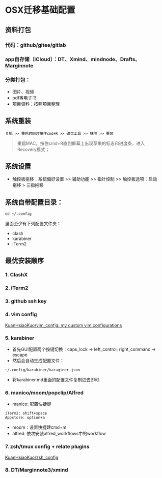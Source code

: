 # OSX迁移基础配置
## 资料打包
### 代码：github/gitee/gitlab
### app自存储（iCloud）：DT、Xmind、mindnode、Drafts、Marginnote
### 分类打包：
- 图片、视频
- pdf等电子书
- 项目资料：按照项目整理
## 系统重装

```
关机 >> 重启的同时按住cmd+R >> 磁盘工具 >> 抹除 >> 重装
```
> 重启MAC，按住cmd+R直到屏幕上出现苹果的标志和进度条，进入Recovery模式；

## 系统设置
- 触控板拖移：系统偏好设置 >> 辅助功能 >> 指针控制 >> 触控板选项：启动拖移 > 三指拖移


## 系统自带配置目录：

```
cd ~/.config
```
里面至少有下列配置文件夹：

- clash
- karabiner
- iTerm2


## 最优安装顺序
### 1. ClashX
### 2. iTerm2
### 3. github ssh key
### 4. vim config
[KuanHsiaoKuo/vim_config: my custom vim configurations](https://github.com/KuanHsiaoKuo/vim_config)
### 5. karabiner
- 首先GUI配置两个按键切换：caps_lock -> left_control; right_command -> escape
- 然后会自动生成配置文件：
```
~/.config/karabiner/karaginer.json
```
- 将karabiner.md里面的配置文件复制进去即可
### 6. manico/moom/popclip/Alfred
- manico: 配置快捷键
```
iTerm2: shift+space
Appstore: option+a
```
- moom：设置快捷建cmd+m
- alfred: 依次安装alfred_workflows中的workflow
### 7. zsh/tmux config + relate plugins
[KuanHsiaoKuo/zsh_config](https://github.com/KuanHsiaoKuo/zsh_config)

### 8. DT/Marginnote3/xmind
